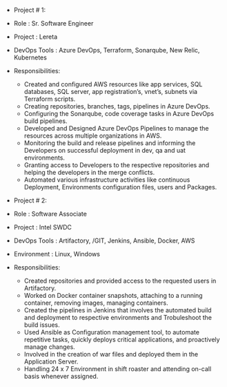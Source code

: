 
- Project # 1:  
- Role    	              : Sr. Software Engineer
- Project                 : Lereta
- DevOps Tools            : Azure DevOps, Terraform, Sonarqube, New Relic, Kubernetes
- Responsibilities:
    - Created and configured AWS resources like app services, SQL databases, SQL server, app registration’s, vnet’s, subnets via Terraform scripts.
    - Creating repositories, branches, tags, pipelines in Azure DevOps.
    - Configuring the Sonarqube, code coverage tasks in Azure DevOps build pipelines.
    - Developed and Designed Azure DevOps Pipelines to manage the resources across multiple organizations in AWS. 
    - Monitoring the build and release pipelines and informing the Developers on successful deployment in dev, qa and uat environments.
    - Granting access to Developers to the respective repositories and helping the developers in the merge conflicts.
    - Automated various infrastructure activities like continuous Deployment, Environments configuration files, users and Packages.


- Project # 2:  
- Role    	              : Software Associate     
- Project                  : Intel SWDC 
- DevOps Tools           : Artifactory, /GIT, Jenkins, Ansible, Docker, AWS
- Environment            : Linux, Windows
- Responsibilities: 
    - Created repositories and provided access to the requested users in Artifactory.
    - Worked on Docker container snapshots, attaching to a running container, removing images, managing containers.
    - Created the pipelines in Jenkins that involves the automated build and deployment to respective environments and Trobuleshoot the build issues.
    - Used Ansible as Configuration management tool, to automate repetitive tasks, quickly deploys critical applications, and proactively manage changes.
    - Involved in the creation of war files and deployed them in the Application Server. 
    - Handling 24 x 7 Environment in shift roaster and attending on-call basis whenever assigned.

